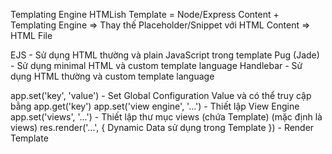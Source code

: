 Templating Engine
HTMLish Template = Node/Express Content + Templating Engine => Thay thế Placeholder/Snippet với HTML Content => HTML File

EJS - Sử dụng HTML thường và plain JavaScript trong template
Pug (Jade) - Sử dụng minimal HTML và custom template language
Handlebar - Sử dụng HTML thường và custom template language

app.set('key', 'value') - Set Global Configuration Value và có thể truy cập bằng app.get('key')
app.set('view engine', '...') - Thiết lập View Engine
app.set('views', '...') - Thiết lập thư mục views (chứa Template) (mặc định là views)
res.render('...', { Dynamic Data sử dụng trong Template }) - Render Template
